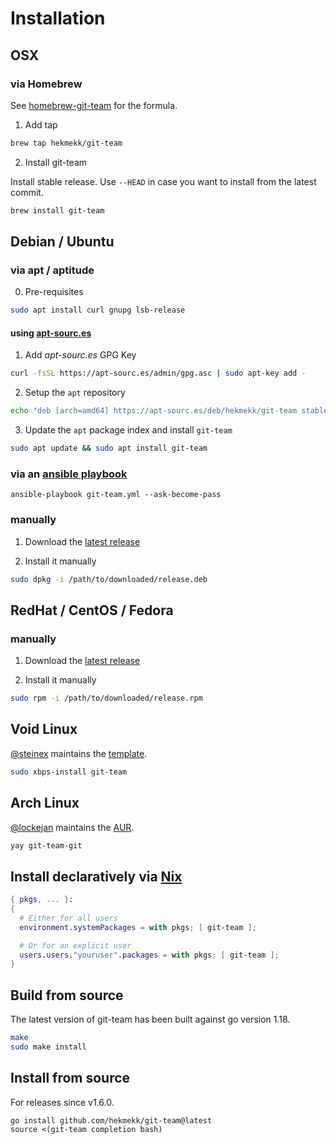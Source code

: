 # Installation
## OSX
### via Homebrew
See [homebrew-git-team](https://github.com/hekmekk/homebrew-git-team) for the formula.
1. Add tap

```bash
brew tap hekmekk/git-team
```

2. Install git-team

Install stable release. Use `--HEAD` in case you want to install from the latest commit.
```bash
brew install git-team
```

## Debian / Ubuntu
### via apt / aptitude
0. Pre-requisites
```bash
sudo apt install curl gnupg lsb-release
```

#### using [apt-sourc.es](https://apt-sourc.es)
1. Add *apt-sourc.es* GPG Key
```bash
curl -fsSL https://apt-sourc.es/admin/gpg.asc | sudo apt-key add -
```

2. Setup the `apt` repository
```bash
echo "deb [arch=amd64] https://apt-sourc.es/deb/hekmekk/git-team stable main" | sudo tee /etc/apt/sources.list.d/git-team.list
```

3. Update the `apt` package index and install `git-team`
```bash
sudo apt update && sudo apt install git-team
```

### via an [ansible playbook](../master/contrib/ansible/roles/git-team/tasks/main.yml)
```
ansible-playbook git-team.yml --ask-become-pass
```

### manually
1. Download the [latest release](https://github.com/hekmekk/git-team/releases/latest)

2. Install it manually
```bash
sudo dpkg -i /path/to/downloaded/release.deb
```

## RedHat / CentOS / Fedora
### manually
1. Download the [latest release](https://github.com/hekmekk/git-team/releases/latest)

2. Install it manually
```bash
sudo rpm -i /path/to/downloaded/release.rpm
```

## Void Linux
[@steinex](https://github.com/steinex) maintains the [template](https://github.com/void-linux/void-packages/blob/master/srcpkgs/git-team/template).
```bash
sudo xbps-install git-team
```

## Arch Linux
[@lockejan](https://github.com/lockejan) maintains the [AUR](https://aur.archlinux.org/packages/git-team-git/).
```bash
yay git-team-git
```

## Install declaratively via [Nix](https://nixos.org)

```nix
{ pkgs, ... }:
{
  # Either for all users
  environment.systemPackages = with pkgs; [ git-team ];

  # Or for an explicit user
  users.users."youruser".packages = with pkgs; [ git-team ];
}
```

## Build from source
The latest version of git-team has been built against go version 1.18.
```bash
make
sudo make install
```

## Install from source
For releases since v1.6.0.
```shell script
go install github.com/hekmekk/git-team@latest
source <(git-team completion bash)
```

